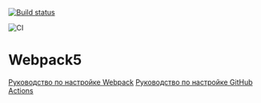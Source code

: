 [![Build status](https://ci.appveyor.com/api/projects/status/d9ekh0wbka30256s?svg=true)](https://ci.appveyor.com/project/Maksim1711/ahj-env)

![CI](https://github.com/Maksim1711/ahj-env/actions/workflows/web.yml/badge.svg)
# Webpack5

[Руководство по настройке Webpack](https://webpack.js.org/guides/)
[Руководство по настройке GitHub Actions](https://docs.github.com/en/actions/quickstart)
